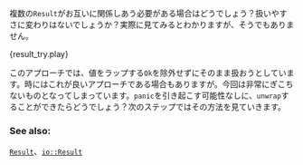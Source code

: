 <!-- What if multiple `Results` needed to interact together? Is it still reasonably convenient?
It turns out, not really. -->
複数の`Result`がお互いに関係しあう必要がある場合はどうでしょう？扱いやすさに変わりはないでしょうか？実際に見てみるとわかりますが、そうでもありません。

{result_try.play}

<!-- What is happening is this approach tries to work with the data without ever removing the `Ok`
wrapper on it. Sometimes it is a good approach but in this case it is really awkward. What if
we could `unwrap` it without possibly inducing `panic`? That is where we are headed next. -->
このアプローチでは、値をラップする`Ok`を除外せずにそのまま扱おうとしています。時にはこれが良いアプローチである場合もありますが。今回は非常にぎこちないものとなってしまっています。`panic`を引き起こす可能性なしに、`unwrap`することができたらどうでしょう？次のステップではその方法を見ていきます。

### See also:

[`Result`][result]、[`io::Result`][io_result]

[result]: http://doc.rust-lang.org/std/result/enum.Result.html
[io_result]: http://doc.rust-lang.org/std/io/type.Result.html

